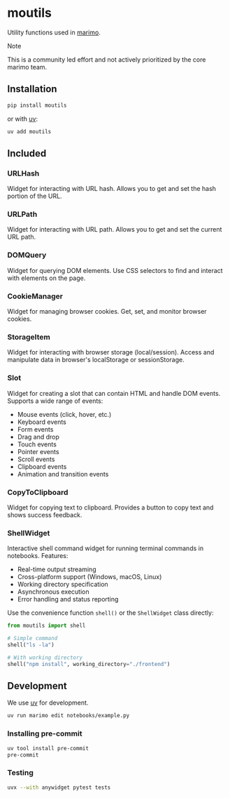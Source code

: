 # moutils

Utility functions used in [marimo](https://github.com/marimo-team/marimo).

> [!NOTE]
> This is a community led effort and not actively prioritized by the core marimo team.

## Installation

```sh
pip install moutils
```

or with [uv](https://github.com/astral-sh/uv):

```sh
uv add moutils
```

## Included

### URLHash

Widget for interacting with URL hash. Allows you to get and set the hash portion of the URL.

### URLPath

Widget for interacting with URL path. Allows you to get and set the current URL path.

### DOMQuery

Widget for querying DOM elements. Use CSS selectors to find and interact with elements on the page.

### CookieManager

Widget for managing browser cookies. Get, set, and monitor browser cookies.

### StorageItem

Widget for interacting with browser storage (local/session). Access and manipulate data in browser's localStorage or sessionStorage.

### Slot

Widget for creating a slot that can contain HTML and handle DOM events. Supports a wide range of events:

- Mouse events (click, hover, etc.)
- Keyboard events
- Form events
- Drag and drop
- Touch events
- Pointer events
- Scroll events
- Clipboard events
- Animation and transition events

### CopyToClipboard

Widget for copying text to clipboard. Provides a button to copy text and shows success feedback.

### ShellWidget

Interactive shell command widget for running terminal commands in notebooks. Features:

- Real-time output streaming
- Cross-platform support (Windows, macOS, Linux)
- Working directory specification
- Asynchronous execution
- Error handling and status reporting

Use the convenience function `shell()` or the `ShellWidget` class directly:

```python
from moutils import shell

# Simple command
shell("ls -la")

# With working directory
shell("npm install", working_directory="./frontend")
```

## Development

We use [uv](https://github.com/astral-sh/uv) for development.

```sh
uv run marimo edit notebooks/example.py
```

### Installing pre-commit

```sh
uv tool install pre-commit
pre-commit
```

### Testing

```sh
uvx --with anywidget pytest tests
```
